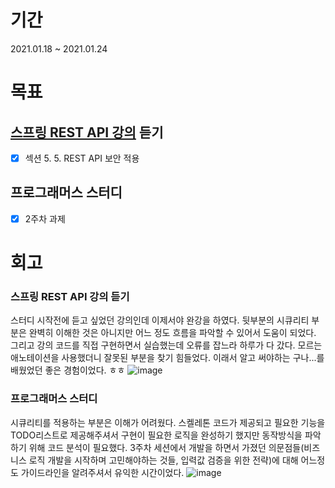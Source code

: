 # 기간
2021.01.18 ~ 2021.01.24

# 목표

## [스프링 REST API 강의](https://www.inflearn.com/course/spring_rest-api/dashboard) 듣기
* [x] 섹션 5. 5. REST API 보안 적용

## 프로그래머스 스터디
* [x] 2주차 과제

# 회고
### 스프링 REST API 강의 듣기
스터디 시작전에 듣고 싶었던 강의인데 이제서야 완강을 하였다. 뒷부분의 시큐리티 부분은 완벽히 이해한 것은 아니지만 어느 정도 흐름을 파악할 수 있어서 도움이 되었다. 그리고 강의 코드를 직접 구현하면서 실습했는데 오류를 잡느라 하루가 다 갔다. 모르는 애노테이션을 사용했더니 잘못된 부분을 찾기 힘들었다. 이래서 알고 써야하는 구나...를 배웠었던 좋은 경험이었다. ㅎㅎ
![image](https://user-images.githubusercontent.com/35985636/105631257-f0039400-5e90-11eb-9c54-13d1a04b7277.png)

### 프로그래머스 스터디
시큐리티를 적용하는 부분은 이해가 어려웠다. 스켈레톤 코드가 제공되고 필요한 기능을 TODO리스트로 제공해주셔서 구현이 필요한 로직을 완성하기 했지만 동작방식을 파악하기 위해 코드 분석이 필요했다. 3주차 세션에서 개발을 하면서 가졌던 의문점들(비즈니스 로직 개발을 시작하며 고민해야하는 것들, 입력값 검증을 위한 전략)에 대해 어느정도 가이드라인을 알려주셔서 유익한 시간이었다. 
![image](https://user-images.githubusercontent.com/35985636/105632146-19262380-5e95-11eb-93ab-1ebaec3974f2.png)


